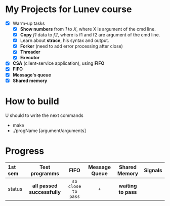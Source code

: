 # My Projects for Lunev course

- [X] Warm-up tasks
    - [X] __Show numbers__ from _1_ to _X_, where X is argument of the cmd line.
    - [X] __Copy__ _f1_ data to _f2_, where is f1 and f2 are argument of the cmd line.
    - [X] Learn about __strace__, his syntax and output.
    - [X] __Forker__ (need to add error processing after close)
    - [X] __Threader__
    - [X] __Executor__
- [X] __CSA__ (client-service application), using __FIFO__
- [X] __FIFO__
- [X] __Message's queue__
- [X] __Shared memory__

# How to build

U should to write the next commands
*  make
*  ./progName [argument/arguments]

# Progress


| __1st sem__   |       __Test programms__      |   __FIFO__            | __Message Queue__ |   __Shared Memory__    |  __Signals__          |
|:------------- |:---------------:              |:--------------------:      |:-------------:    |:-------------:         |   :-------------:     |
|   status      | __all passed successfully__   | `so close to pass`    |  `+`              |    **waiting to pass** |                       |

